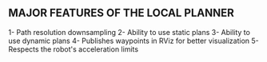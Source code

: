 ## MAJOR FEATURES OF THE LOCAL PLANNER

1- Path resolution downsampling
2- Ability to use static plans
3- Ability to use dynamic plans
4- Publishes waypoints in RViz for better visualization
5- Respects the robot's acceleration limits

